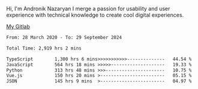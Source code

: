 Hi, I'm Andronik Nazaryan
I merge a passion for usability and user experience with technical knowledge to create cool digital experiences.

[My Gitlab](https://gitlab.com/anridev24)

<!--START_SECTION:waka-->

```txt
From: 28 March 2020 - To: 29 September 2024

Total Time: 2,919 hrs 2 mins

TypeScript        1,300 hrs 6 mins>>>>>>>>>>>--------------   44.54 %
JavaScript        564 hrs 18 mins >>>>>--------------------   19.33 %
Python            313 hrs 48 mins >>>----------------------   10.75 %
Vue.js            150 hrs 20 mins >------------------------   05.15 %
JSON              145 hrs 9 mins  >------------------------   04.97 %
```

<!--END_SECTION:waka-->
